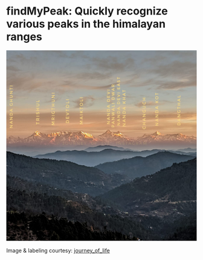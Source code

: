 # findMyPeak: Quickly recognize various peaks in the himalayan ranges

![Labelled peaks in a panorama image](/img/sample.jpeg)

Image & labeling courtesy: [journey_of_life](https://www.instagram.com/journey_of_lyf/)